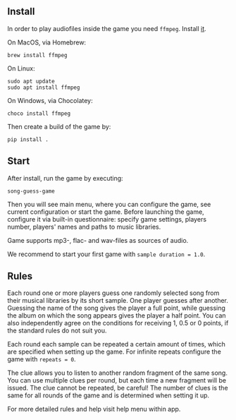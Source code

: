 ## Install

In order to play audiofiles inside the game you need `ffmpeg`. Install [it](https://ffmpeg.org/download.html).

On MacOS, via Homebrew:
```
brew install ffmpeg
```

On Linux:
```
sudo apt update
sudo apt install ffmpeg
```

On Windows, via Chocolatey:
```
choco install ffmpeg
```

Then create a build of the game by:
```
pip install .
```

## Start

After install, run the game by executing:
```
song-guess-game
```
Then you will see main menu, where you can configure the game, see current configuration or start the game. Before launching the game, configure it via built-in questionnaire: specify game settings, players number, players' names and paths to music libraries. 

Game supports mp3-, flac- and wav-files as sources of audio.

We recommend to start your first game with ```sample duration = 1.0```.

## Rules

Each round one or more players guess one randomly selected song from their musical libraries by its short sample. One player guesses after another. Guessing the name of the song gives the player a full point, while guessing the album on which the song appears gives the player a half point. You can also independently agree on the conditions for receiving 1, 0.5 or 0 points, if the standard rules do not suit you.

Each round each sample can be repeated a certain amount of times, which are specified when setting up the game. For infinite repeats configure the game with ```repeats = 0```.

The clue allows you to listen to another random fragment of the same song. You can use multiple clues per round, but each time a new fragment will be issued. The clue cannot be repeated, be careful! The number of clues is the same for all rounds of the game and is determined when setting it up.

For more detailed rules and help visit help menu within app.
